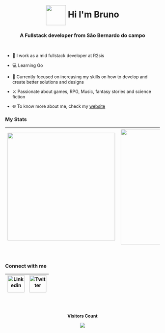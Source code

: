<h1 align="center"> <img src="https://media3.giphy.com/media/KCXSTJhTuAM8g5Qzay/giphy.gif?cid=790b7611dec75bc43ffe45778aebbfb5270659b28f4f8109&rid=giphy.gif&ct=s" width="65px" height="65px" align="center"> Hi I'm Bruno</h1>
<h3 align="center">A Fullstack developer from São Bernardo do campo</h3>

<br>

- 💼 I work as a mid fullstack developer at R2sis

- 💻 Learning Go

- 🔭 Currently focused on increasing my skills on how to develop and create better solutions and designs

- ⚔️ Passionate about games, RPG, Music, fantasy stories and science fiction

- 🌐 To know more about me, check my <a href="https://www.azzireluto.com.br/">website</a>

### **My Stats**
<img width="350" align="left" src="https://github-readme-stats-git-masterrstaa-rickstaa.vercel.app/api/top-langs/?username=Brunoazzireluto&show_icons=true&hide=cmake,c,c%2B%2B,go,swift,dart,blade&layout=compact&langs_count=8&theme=ocean_dark" />|<img width="375" align="left" src="https://github-readme-stats-git-masterrstaa-rickstaa.vercel.app/api?username=Brunoazzireluto&theme=ocean_dark"/>
|--|--|


<br>

<div align='left'>

### **Connect with me**

<a href="https://www.linkedin.com/in/brunoazzireluto/"><img title='Linkedin' src="https://cdn.jsdelivr.net/gh/devicons/devicon/icons/linkedin/linkedin-original.svg" width=55 />|<a href='https://twitter.com/Azzireluto'><img title='Twitter' src="https://cdn.jsdelivr.net/gh/devicons/devicon/icons/twitter/twitter-original.svg" width=55 /></a>
|--|--|

</div>

<br>

<div align="center">
  <br><p align="centre"><b>Visitors Count</b></p>  
  <p align="center"><img align="center" src="https://profile-counter.glitch.me/Brunoazzireluto/count.svg" /></p> 
<br></div>

